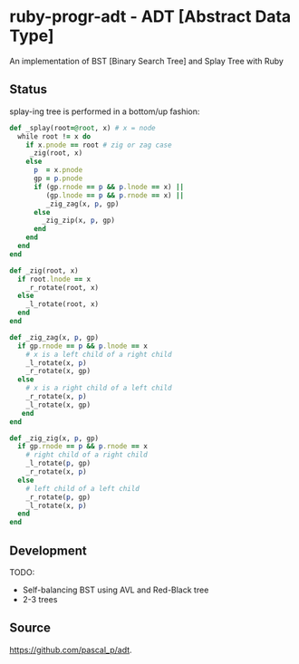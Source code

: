 # ruby-progr-adt - ADT [Abstract Data Type]

An implementation of BST [Binary Search Tree] and Splay Tree with Ruby

## Status

  splay-ing tree is performed in a bottom/up fashion:

```ruby
def _splay(root=@root, x) # x = node
  while root != x do
    if x.pnode == root # zig or zag case
     _zig(root, x)
    else
      p  = x.pnode
      gp = p.pnode
      if (gp.rnode == p && p.lnode == x) ||
         (gp.lnode == p && p.rnode == x) ||
         _zig_zag(x, p, gp)
      else
        _zig_zip(x, p, gp)
      end
    end
  end
end

def _zig(root, x)
  if root.lnode == x
    _r_rotate(root, x)
  else
    _l_rotate(root, x)
  end
end

def _zig_zag(x, p, gp)
  if gp.rnode == p && p.lnode == x
    # x is a left child of a right child
    _l_rotate(x, p)
    _r_rotate(x, gp)
  else
    # x is a right child of a left child
    _r_rotate(x, p)
    _l_rotate(x, gp)
   end
end

def _zig_zig(x, p, gp)
  if gp.rnode == p && p.rnode == x
    # right child of a right child
    _l_rotate(p, gp)
    _r_rotate(x, p)
  else
    # left child of a left child
    _r_rotate(p, gp)
    _l_rotate(x, p)
  end
end

```


## Development

TODO:
  - Self-balancing BST using AVL and Red-Black tree
  - 2-3 trees

## Source

https://github.com/pascal_p/adt.

